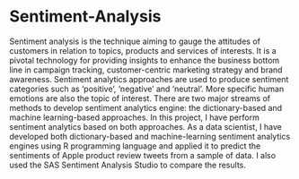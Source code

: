 # Sentiment-Analysis
Sentiment analysis is the technique aiming to gauge the attitudes of customers in relation to  topics, products and services of interests. It is a pivotal technology for providing insights to  enhance the business bottom line in campaign tracking, customer-centric marketing strategy  and brand awareness. Sentiment analytics approaches are used to produce sentiment  categories such as ‘positive’, ‘negative’ and ‘neutral’. More specific human emotions are also  the topic of interest. There are two major streams of methods to develop sentiment analytics  engine: the dictionary-based and machine learning-based approaches. In this project, I have perform sentiment analytics based on both approaches. As a data scientist, I have developed both dictionary-based and machine-learning sentiment analytics engines using R programming language and applied it to predict the sentiments of Apple product review tweets from a sample of data. I also used the SAS Sentiment  Analysis Studio to compare the results.
